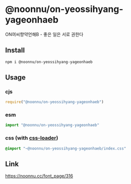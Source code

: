 # @noonnu/on-yeossihyang-yageonhaeb
ON여씨향약언해B - 좋은 일은 서로 권한다

## Install
```sh
npm i @noonnu/on-yeossihyang-yageonhaeb
```
## Usage
### cjs
```js
require("@noonnu/on-yeossihyang-yageonhaeb")
```
### esm
```js
import "@noonnu/on-yeossihyang-yageonhaeb"
```
### css (with [css-loader](https://github.com/webpack-contrib/css-loader))
```css
@import "~@noonnu/on-yeossihyang-yageonhaeb/index.css"
```

## Link
https://noonnu.cc/font_page/316